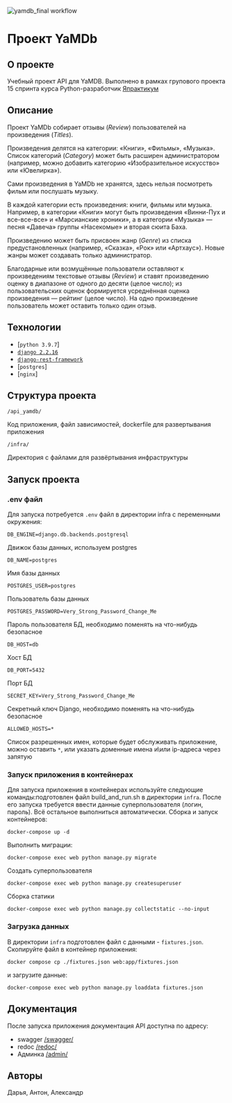 ![yamdb_final workflow](https://github.com/chief1978/yamdb_final/actions/workflows/yamdb_workflow.yml/badge.svg)
# Проект YaMDb
## О проекте
Учебный проект API для YaMDB. Выполнено в рамках групового проекта 15 спринта курса Python-разработчик [Япрактикум](https://practicum.yandex.ru/)
## Описание
Проект YaMDb собирает отзывы (*Review*) пользователей на произведения (*Titles*).

Произведения делятся на категории: «Книги», «Фильмы», «Музыка». Список категорий (*Category*) может быть расширен администратором (например, можно добавить категорию «Изобразительное искусство» или «Ювелирка»).

Сами произведения в YaMDb не хранятся, здесь нельзя посмотреть фильм или послушать музыку.

В каждой категории есть произведения: книги, фильмы или музыка. Например, в категории «Книги» могут быть произведения «Винни-Пух и все-все-все» и «Марсианские хроники», а в категории «Музыка» — песня «Давеча» группы «Насекомые» и вторая сюита Баха.

Произведению может быть присвоен жанр (*Genre*) из списка предустановленных (например, «Сказка», «Рок» или «Артхаус»). Новые жанры может создавать только администратор.

Благодарные или возмущённые пользователи оставляют к произведениям текстовые отзывы (*Review*) и ставят произведению оценку в диапазоне от одного до десяти (целое число); из пользовательских оценок формируется усреднённая оценка произведения — рейтинг (целое число). На одно произведение пользователь может оставить только один отзыв. 
## Технологии
- [`python 3.9.7`]
- [`django 2.2.16`](https://www.djangoproject.com/)
- [`django-rest-framework`](https://www.django-rest-framework.org/)
- [`postgres`]
- [`nginx`]
## Структура проекта
```
/api_yamdb/
```
Код приложения, файл зависимостей, dockerfile для развертывания приложения
```
/infra/
```
Директория с файлами для развёртывания инфраструктуры
## Запуск проекта
### .env файл
Для запуска потребуется `.env` файл в директории infra с переменными окружения:
```
DB_ENGINE=django.db.backends.postgresql
```
Движок базы данных, используем postgres
```
DB_NAME=postgres
```
Имя базы данных
```
POSTGRES_USER=postgres
```
Пользователь базы данных
```
POSTGRES_PASSWORD=Very_Strong_Password_Change_Me
```
Пароль пользователя БД, необходимо поменять на что-нибудь безопасное
```
DB_HOST=db
```
Хост БД
```
DB_PORT=5432
```
Порт БД
```
SECRET_KEY=Very_Strong_Password_Change_Me
```
Секретный ключ Django, необходимо поменять на что-нибудь безопасное
```
ALLOWED_HOSTS=*
```
Список разрешенных имен, которые будет обслуживать приложение, можно оставить `*`, или указать доменные имена и\или ip-адреса через запятую
### Запуск приложения в контейнерах
Для запуска приложения в контейнерах используйте следующие команды:подготовлен файл build_and_run.sh в директории `infra`. После его запуска требуется ввести данные суперпользователя (логин, пароль). Всё остальное выполниться автоматически.
Сборка и запуск контейнеров:
```
docker-compose up -d
```
Выполнить миграции:
```
docker-compose exec web python manage.py migrate
```
Создать суперпользователя
```
docker-compose exec web python manage.py createsuperuser
```
Сборка статики
```
docker-compose exec web python manage.py collectstatic --no-input
```
### Загрузка данных
В директории `infra` подготовлен файл с данными - `fixtures.json`. 
Скопируйте файл в контейнер приложения:
```
docker compose cp ./fixtures.json web:app/fixtures.json
```
и загрузите данные:
```
docker-compose exec web python manage.py loaddata fixtures.json 
```
## Документация
После запуска приложения документация API доступна по адресу:
- swagger
[/swagger/](http://127.0.0.1/swagger/)
- redoc
[/redoc/](http://127.0.0.1/redoc/)
- Админка
[/admin/](http://127.0.0.1/admin/)
## Авторы
Дарья, Антон, Александр
